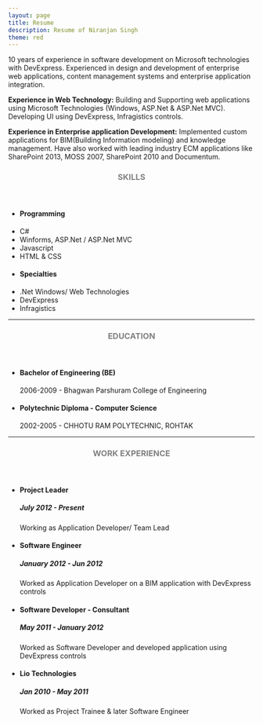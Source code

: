 ```yaml
---
layout: page
title: Resume
description: Resume of Niranjan Singh
theme: red
---
```


10 years of experience in software development on Microsoft technologies with DevExpress. Experienced in design and development of enterprise web applications, content management systems and enterprise application integration.

**Experience in Web Technology:**
Building and Supporting web applications using Microsoft Technologies (Windows, ASP.Net & ASP.Net MVC). Developing UI using DevExpress, Infragistics controls.

**Experience in Enterprise application Development:**
Implemented custom applications for BIM(Building Information modeling) and knowledge management. Have also worked with leading industry ECM applications like SharePoint 2013, MOSS 2007, SharePoint 2010 and Documentum.

<!-- Skills -->
<section class="row">
	<header class="col-md-3">
		<h3 style="text-transform:uppercase;color:gray">Skills</h3>
	</header>
	<div class="col-md-9">
		<div class="row">
			<div class="col-md-6">
				<ul class="list-group">
					<li class="list-group-item active"><h4><strong>Programming</strong></h4></li>
					<li class="list-group-item">C#</li>
					<li class="list-group-item">Winforms, ASP.Net / ASP.Net MVC</li>
					<li class="list-group-item">Javascript</li>
					<li class="list-group-item">HTML & CSS</li>
				</ul>
			</div>
			<div class="col-md-6">
				<ul class="list-group">
					<li class="list-group-item active"><h4><strong>Specialties</strong></h4></li>
					<li class="list-group-item">.Net Windows/ Web Technologies</li>				
					<li class="list-group-item">DevExpress</li>
					<li class="list-group-item">Infragistics</li>
				</ul>
			</div>
		</div>
	</div>
</section>
<hr/>
<!-- Education -->
<section class="row">
	<header class="col-md-3">
		<h3 style="text-transform:uppercase;color:gray">Education</h3>
	</header>
	<div class="col-md-9">
		<ul>
			<li>
				<h4>Bachelor of Engineering (BE)</h4>
				<p>2006-2009 - Bhagwan Parshuram College of Engineering</p>
			</li>
			<li>
				<h4>Polytechnic Diploma - Computer Science</h4>
				<p>2002-2005 - CHHOTU RAM POLYTECHNIC, ROHTAK</p>
			</li>
		</ul>
	</div>
</section>
<hr/>
<!-- Work -->
<section class="row">
	<header class="col-md-3">
		<h3 style="text-transform:uppercase;color:gray">Work Experience</h3>
	</header>
	<div class="col-md-9">
		<ul>
			<li>
				<h4>Project Leader</h4>
				<h5>July 2012 - Present</h5>
				<p>Working as Application Developer/ Team Lead</p>
			</li>
			<li>
				<h4>Software Engineer</h4>
				<h5>January 2012 - Jun 2012</h5>
				<p>Worked as Application Developer on a BIM application with DevExpress controls</e>
			</li>
			<li>
				<h4>Software Developer - Consultant</h4>
				<h5>May 2011 - January 2012</h5>
				<p>Worked as Software Developer and developed application using DevExpress controls</p>
			</li>
			<li>
				<h4>Lio Technologies</h4>
				<h5>Jan 2010 - May 2011</h5>
				<p>Worked as Project Trainee & later Software Engineer</p>
			</li>
		</ul>
	</div>
</section>
